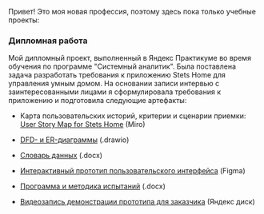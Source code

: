 Привет! Это моя новая профессия, поэтому здесь пока только учебные проекты:

### Дипломная работа

Мой дипломный проект, выполненный в Яндекс Практикуме во время обучения по программе "Системный аналитик". Была поставлена задача разработать требования к приложению Stets Home для управления умным домом. На основании записи интервью с заинтересованными лицами я сформулировала требования к приложению и подготовила следующие артефакты:

- Карта пользовательских историй, критерии и сценарии приемки:
<a href="https://miro.com/app/board/uXjVML_20M4=/" target="_blank">User Story Map for Stets Home</a> (Miro)

- <a href="https://github.com/NadiaSerzhenko/NadiaSerzhenko/blob/main/Stets-Home_DFD-ER_NSer_v2.drawio" target="_blank">DFD- и ER-диаграммы</a> (.drawio)

- <a href="https://github.com/NadiaSerzhenko/NadiaSerzhenko/blob/main/Data-dictionary_Stets-home_NSer_v2.docx" target="_blank">Словарь данных</a> (.docx)

- <a href="https://www.figma.com/file/NHbv4c2qchM4iNNiyqYO5k/Prototype_Stets_Home_NSer_v1?type=design&node-id=0%3A1&t=sA3u8x7dEOxUu8Xa-1" target="_blank">Интерактивный прототип пользовательского интерфейса</a> (Figma)

- <a href="https://github.com/NadiaSerzhenko/NadiaSerzhenko/blob/main/%D0%9F%D0%9C%D0%98_Stets-Home_NSer_v2.docx" target="_blank">Программа и методика испытаний</a> (.docx)

- <a href="https://disk.yandex.ru/i/mrI0NW5FF3E_xw" target="_blank">Видеозапись демонстрации прототипа для заказчика</a> (Яндекс диск)
